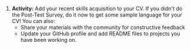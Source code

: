 1. **Activity:**  Add your recent skills acquisition to your CV.  If you didn't do the Post-Test Survey, do it now to get some sample language for your CV! You can also:
    - Share your materials with the community for constructive feedback
    - Update your GitHub profile and add README files to projects you have been working on.

